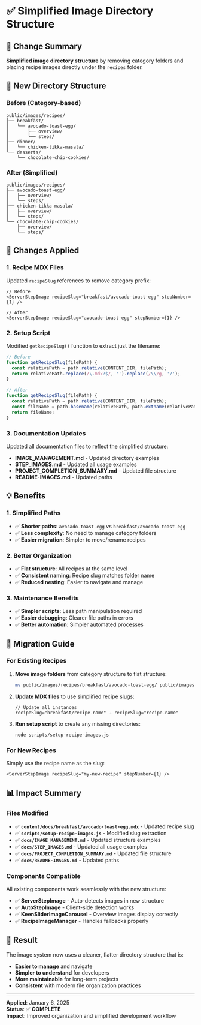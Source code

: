 # ✅ Simplified Image Directory Structure

## 🎯 Change Summary
**Simplified image directory structure** by removing category folders and placing recipe images directly under the `recipes` folder.

## 📁 New Directory Structure

### Before (Category-based)
```
public/images/recipes/
├── breakfast/
│   └── avocado-toast-egg/
│       ├── overview/
│       └── steps/
├── dinner/
│   └── chicken-tikka-masala/
└── desserts/
    └── chocolate-chip-cookies/
```

### After (Simplified)
```
public/images/recipes/
├── avocado-toast-egg/
│   ├── overview/
│   └── steps/
├── chicken-tikka-masala/
│   ├── overview/
│   └── steps/
└── chocolate-chip-cookies/
    ├── overview/
    └── steps/
```

## 🔧 Changes Applied

### 1. **Recipe MDX Files**
Updated `recipeSlug` references to remove category prefix:

```tsx
// Before
<ServerStepImage recipeSlug="breakfast/avocado-toast-egg" stepNumber={1} />

// After  
<ServerStepImage recipeSlug="avocado-toast-egg" stepNumber={1} />
```

### 2. **Setup Script**
Modified `getRecipeSlug()` function to extract just the filename:

```javascript
// Before
function getRecipeSlug(filePath) {
  const relativePath = path.relative(CONTENT_DIR, filePath);
  return relativePath.replace(/\.mdx?$/, '').replace(/\\/g, '/');
}

// After
function getRecipeSlug(filePath) {
  const relativePath = path.relative(CONTENT_DIR, filePath);
  const fileName = path.basename(relativePath, path.extname(relativePath));
  return fileName;
}
```

### 3. **Documentation Updates**
Updated all documentation files to reflect the simplified structure:
- **IMAGE_MANAGEMENT.md** - Updated directory examples
- **STEP_IMAGES.md** - Updated all usage examples
- **PROJECT_COMPLETION_SUMMARY.md** - Updated file structure
- **README-IMAGES.md** - Updated paths

## 💡 Benefits

### 1. **Simplified Paths**
- ✅ **Shorter paths**: `avocado-toast-egg` vs `breakfast/avocado-toast-egg`
- ✅ **Less complexity**: No need to manage category folders
- ✅ **Easier migration**: Simpler to move/rename recipes

### 2. **Better Organization**
- ✅ **Flat structure**: All recipes at the same level
- ✅ **Consistent naming**: Recipe slug matches folder name
- ✅ **Reduced nesting**: Easier to navigate and manage

### 3. **Maintenance Benefits**
- ✅ **Simpler scripts**: Less path manipulation required
- ✅ **Easier debugging**: Clearer file paths in errors
- ✅ **Better automation**: Simpler automated processes

## 🚀 Migration Guide

### For Existing Recipes
1. **Move image folders** from category structure to flat structure:
   ```bash
   mv public/images/recipes/breakfast/avocado-toast-egg/ public/images/recipes/avocado-toast-egg/
   ```

2. **Update MDX files** to use simplified recipe slugs:
   ```tsx
   // Update all instances
   recipeSlug="breakfast/recipe-name" → recipeSlug="recipe-name"
   ```

3. **Run setup script** to create any missing directories:
   ```bash
   node scripts/setup-recipe-images.js
   ```

### For New Recipes
Simply use the recipe name as the slug:
```tsx
<ServerStepImage recipeSlug="my-new-recipe" stepNumber={1} />
```

## 📊 Impact Summary

### Files Modified
- ✅ **`content/docs/breakfast/avocado-toast-egg.mdx`** - Updated recipe slug
- ✅ **`scripts/setup-recipe-images.js`** - Modified slug extraction
- ✅ **`docs/IMAGE_MANAGEMENT.md`** - Updated structure examples
- ✅ **`docs/STEP_IMAGES.md`** - Updated all usage examples
- ✅ **`docs/PROJECT_COMPLETION_SUMMARY.md`** - Updated file structure
- ✅ **`docs/README-IMAGES.md`** - Updated paths

### Components Compatible
All existing components work seamlessly with the new structure:
- ✅ **ServerStepImage** - Auto-detects images in new structure
- ✅ **AutoStepImage** - Client-side detection works
- ✅ **KeenSliderImageCarousel** - Overview images display correctly
- ✅ **RecipeImageManager** - Handles fallbacks properly

## 🎉 Result

The image system now uses a cleaner, flatter directory structure that is:
- **Easier to manage** and navigate
- **Simpler to understand** for developers
- **More maintainable** for long-term projects
- **Consistent** with modern file organization practices

---

**Applied**: January 6, 2025  
**Status**: ✅ **COMPLETE**  
**Impact**: Improved organization and simplified development workflow
